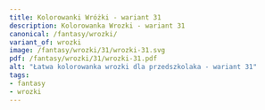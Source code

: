 ```yaml
---
title: Kolorowanki Wróżki - wariant 31
description: Kolorowanka Wrozki - wariant 31
canonical: /fantasy/wrozki/
variant_of: wrozki
image: /fantasy/wrozki/31/wrozki-31.svg
pdf: /fantasy/wrozki/31/wrozki-31.pdf
alt: "Łatwa kolorowanka wrozki dla przedszkolaka - wariant 31"
tags:
- fantasy
- wrozki
---
```

